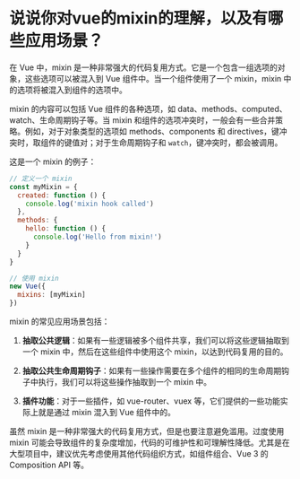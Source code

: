 # 说说你对vue的mixin的理解，以及有哪些应用场景？

在 Vue 中，mixin 是一种非常强大的代码复用方式。它是一个包含一组选项的对象，这些选项可以被混入到 Vue 组件中。当一个组件使用了一个 mixin，mixin 中的选项将被混入到组件的选项中。

mixin 的内容可以包括 Vue 组件的各种选项，如 data、methods、computed、watch、生命周期钩子等。当 mixin 和组件的选项冲突时，一般会有一些合并策略。例如，对于对象类型的选项如 methods、components 和 directives，键冲突时，取组件的键值对；对于生命周期钩子和 `watch`，键冲突时，都会被调用。

这是一个 mixin 的例子：

```javascript
// 定义一个 mixin
const myMixin = {
  created: function () {
    console.log('mixin hook called')
  },
  methods: {
    hello: function () {
      console.log('Hello from mixin!')
    }
  }
}

// 使用 mixin
new Vue({
  mixins: [myMixin]
})
```

mixin 的常见应用场景包括：

1. **抽取公共逻辑**：如果有一些逻辑被多个组件共享，我们可以将这些逻辑抽取到一个 mixin 中，然后在这些组件中使用这个 mixin，以达到代码复用的目的。

2. **抽取公共生命周期钩子**：如果有一些操作需要在多个组件的相同的生命周期钩子中执行，我们可以将这些操作抽取到一个 mixin 中。

3. **插件功能**：对于一些插件，如 vue-router、vuex 等，它们提供的一些功能实际上就是通过 mixin 混入到 Vue 组件中的。

虽然 mixin 是一种非常强大的代码复用方式，但是也要注意避免滥用。过度使用 mixin 可能会导致组件的复杂度增加，代码的可维护性和可理解性降低。尤其是在大型项目中，建议优先考虑使用其他代码组织方式，如组件组合、Vue 3 的 Composition API 等。
